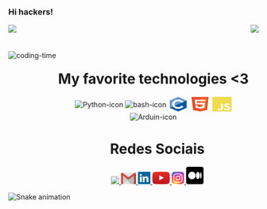 ### Hi hackers!

<div>
  
  <img  height="180em" src="https://github-readme-stats.vercel.app/api?username=Gutierre0x80&show_icons=true&theme=omni&include_all_commits=true&count_private=true"/>
  <img align="right" height="180em" src="https://github-readme-stats.vercel.app/api/top-langs/?username=Gutierre0x80&layout=compact&langs_count=16&theme=omni"/>
</div>
<br>

<div  align="center"> 
  <div style="display: inline_block"><br>
    <img align="left" height="250" alt="coding-time" src="code.gif">
    <h1 align="center">My favorite technologies <3</h1>
    <img align="center" height="30" width="40" alt="Python-icon" src="https://camo.githubusercontent.com/5b4421dacef3d02185aeafc6890af674e58fa50872c8b933fe72c853882f7614/68747470733a2f2f75706c6f61642e77696b696d656469612e6f72672f77696b6970656469612f636f6d6d6f6e732f632f63332f507974686f6e2d6c6f676f2d6e6f746578742e737667">
    <img align="center" height="30" width="40" alt="bash-icon"  src="https://camo.githubusercontent.com/a3b0083f541ea0a67abfbdf6980091d659907db15d89d28b12d6a1e081265d43/68747470733a2f2f75706c6f61642e77696b696d656469612e6f72672f77696b6970656469612f636f6d6d6f6e732f342f34622f426173685f4c6f676f5f436f6c6f7265642e737667">
    <img align="center" height="30" width="40" alt="c-icon" src="https://raw.githubusercontent.com/devicons/devicon/master/icons/c/c-original.svg">
    <img align="center" height="30" width="40" alt="html-icon" src="https://raw.githubusercontent.com/devicons/devicon/master/icons/html5/html5-original.svg">
    <img align="center" height="30" width="40" alt="js-icon"  src="https://raw.githubusercontent.com/devicons/devicon/master/icons/javascript/javascript-plain.svg">
    <img align="center" height="30" width="40" alt="Arduin-icon" src="https://brandslogos.com/wp-content/uploads/images/large/arduino-logo-vector-1.svg">

   </div>
    
  
  <h1 align="center">Redes Sociais</h1>
    <a href = "https://linktr.ee/gutierre0x80">
      <img width="25" src="https://img.uxwing.com/wp-content/themes/uxwing/download/brands-social-media/linktree-logo-icon.svg">
    <a href = "mailto: gutierrematheus@gmail.com">
      <img width="30" src="gmail.svg">
    </a>
    <a href = "https://www.linkedin.com/in/matheus-gutierre-8551381a6/">
      <img width="25" src="linkedin.svg">
    </a>
    <a href = "https://www.youtube.com/channel/UCTvGnzdS8GNCXiXciJt7FNg">
      <img width="35" src="youtube.svg">
    </a>
    <a href = "https://www.instagram.com/gutierre0x80/">
      <img width="25" src="instagram.png">
    </a>
    </a>
    <a href = "https://medium.com/@gutierrematheus">
      <img width="35" src="medium.png">
    </a>
</div>
  
![Snake animation](https://github.com/LuigiGF/LuigiGF/blob/output/github-contribution-grid-snake.svg)
